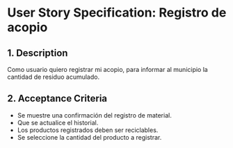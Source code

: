 ﻿
# User Story Specification: Registro de acopio

## 1.	Description

Como usuario quiero registrar mi acopio, para informar al municipio la cantidad de residuo acumulado.

## 2.	Acceptance Criteria

-   Se muestre una confirmación del registro de material.
-   Que se actualice el historial.
-   Los productos registrados deben ser reciclables.
-   Se seleccione la cantidad del producto a registrar.
